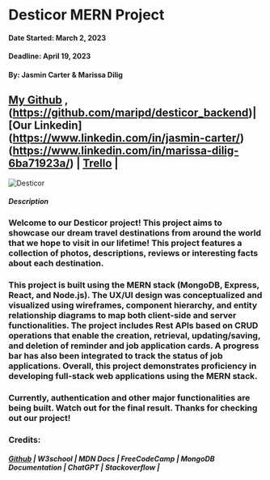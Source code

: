 # Desticor MERN Project 
#### Date Started: March 2, 2023
#### Deadline: April 19, 2023

#### By: Jasmin Carter & Marissa Dilig

## [My Github](https://github.com/maripd/desticor_frontend) ,(https://github.com/maripd/desticor_backend)| [Our Linkedin] (https://www.linkedin.com/in/jasmin-carter/)(https://www.linkedin.com/in/marissa-dilig-6ba71923a/) | [Trello](https://trello.com/b/51foy0nd/peer-group-project) |

![Desticor](https://i.imgur.com/w4hrLAL.png)

##### **Description**

### Welcome to our Desticor project! This project aims to showcase our dream travel destinations from around the world that we hope to visit in our lifetime! This project features a collection of photos, descriptions, reviews or interesting facts about each destination.

### This project is built using the MERN stack (MongoDB, Express, React, and Node.js). The UX/UI design was conceptualized and visualized using wireframes, component hierarchy, and entity relationship diagrams to map both client-side and server functionalities. The project includes Rest APIs based on CRUD operations that enable the creation, retrieval, updating/saving, and deletion of reminder and job application cards. A progress bar has also been integrated to track the status of job applications. Overall, this project demonstrates proficiency in developing full-stack web applications using the MERN stack.

### Currently, authentication and other major functionalities are being built. Watch out for the final result. Thanks for checking out our project! 



### Credits:

##### [Github](github.com) | W3school | MDN Docs | FreeCodeCamp | MongoDB Documentation | ChatGPT | Stackoverflow | 